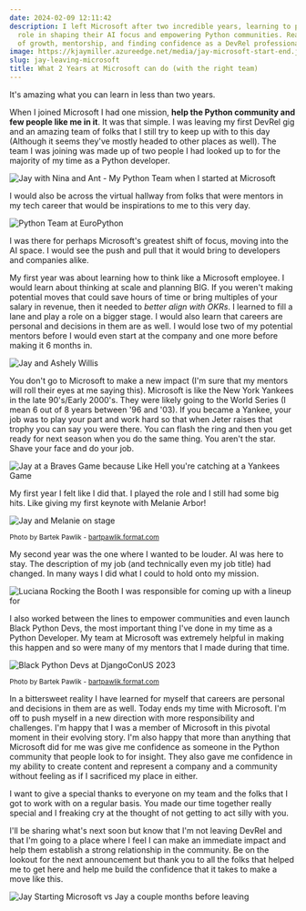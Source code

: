 ```yaml
---
date: 2024-02-09 12:11:42
description: I left Microsoft after two incredible years, learning to play a vital
  role in shaping their AI focus and empowering Python communities. Read my story
  of growth, mentorship, and finding confidence as a DevRel professional.
image: https://kjaymiller.azureedge.net/media/jay-microsoft-start-end.jpg
slug: jay-leaving-microsoft
title: What 2 Years at Microsoft can do (with the right team)
---
```


It's amazing what you can learn in less than two years.

When I joined Microsoft I had one mission, **help the Python community and few people like me in it**. It was that simple. I was leaving my first DevRel gig and an amazing team of folks that I still try to keep up with to this day (Although it seems they've mostly headed to other places as well). The team I was joining was made up of two people I had looked up to for the majority of my time as a Python developer.

![Jay with Nina and Ant - My Python Team when I started at Microsoft](https://kjaymiller.azureedge.net/media/jay-nina-ant-pycon-2022.jpeg)

I would also be across the virtual hallway from folks that were mentors in my tech career that would be inspirations to me to this very day.

![Python Team at EuroPython](https://kjaymiller.azureedge.net/media/europython-booth-2022.jpeg)

I was there for perhaps Microsoft's greatest shift of focus, moving into the AI space. I would see the push and pull that it would bring to developers and companies alike.

My first year was about learning how to think like a Microsoft employee. I would learn about thinking at scale and planning BIG. If you weren't making potential moves that could save hours of time or bring multiples of your salary in revenue, then it needed to _better align with OKRs_. I learned to fill a lane and play a role on a bigger stage. I would also learn that careers are personal and decisions in them are as well. I would lose two of my potential mentors before I would even start at the company and one more before making it 6 months in.

![Jay and Ashely Willis](https://kjaymiller.azureedge.net/media/jay_ashley_github_universe.jpeg)

You don't go to Microsoft to make a new impact (I'm sure that my mentors will roll their eyes at me saying this). Microsoft is like the New York Yankees in the late 90's/Early 2000's. They were likely going to the World Series (I mean 6 out of 8 years between '96 and '03). If you became a Yankee, your job was to play your part and work hard so that when Jeter raises that trophy you can say you were there. You can flash the ring and then you get ready for next season when you do the same thing. You aren't the star. Shave your face and do your job.

![Jay at a Braves Game because Like Hell you're catching at a Yankees Game](https://kjaymiller.azureedge.net/media/baseball-field-hispanic-heritage-night.jpeg)

My first year I felt like I did that. I played the role and I still had some big hits. Like giving my first keynote with Melanie Arbor!

![Jay and Melanie on stage](https://kjaymiller.azureedge.net/media/jay-melanie-on-stage-dcus-2022.jpg)

<small> Photo by Bartek Pawlik - <a href="https://bartpawlik.format.com">bartpawlik.format.com</a></small>

My second year was the one where I wanted to be louder. AI was here to stay. The description of my job (and technically even my job title) had changed. In many ways I did what I could to hold onto my mission.

![Luciana Rocking the Booth I was responsible for coming up with a lineup for](https://kjaymiller.azureedge.net/media/Luciana%20Drawing%20the%20Crowd.jpeg)

I also worked between the lines to empower communities and even launch Black Python Devs, the most important thing I've done in my time as a Python Developer. My team at Microsoft was extremely helpful in making this happen and so were many of my mentors that I made during that time.

![Black Python Devs at DjangoConUS 2023](https://jmblogstorrage.blob.core.windows.net/media/black-python-devs-dcus-2023.JPG)

<small> Photo by Bartek Pawlik - <a href="https://bartpawlik.format.com">bartpawlik.format.com</a></small>

In a bittersweet reality I have learned for myself that careers are personal and decisions in them are as well. Today ends my time with Microsoft. I'm off to push myself in a new direction with more responsibility and challenges. I'm happy that I was a member of Microsoft in this pivotal moment in their evolving story. I'm also happy that more than anything that Microsoft did for me was give me confidence as someone in the Python community that people look to for insight. They also gave me confidence in my ability to create content and represent a company and a community without feeling as if I sacrificed my place in either.

I want to give a special thanks to everyone on my team and the folks that I got to work with on a regular basis. You made our time together really special and I freaking cry at the thought of not getting to act silly with you.

I'll be sharing what's next soon but know that I'm not leaving DevRel and that I'm going to a place where I feel I can make an immediate impact and help them establish a strong relationship in the community.  Be on the lookout for the next announcement but thank you to all the folks that helped me to get here and help me build the confidence that it takes to make a move like this.

![Jay Starting Microsoft vs Jay a couple months before leaving](https://kjaymiller.azureedge.net/media/jay-microsoft-start-end.jpg)
